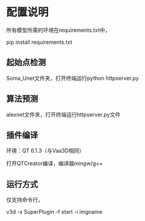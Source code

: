 # 配置说明

所有模型所需的环境在requirements.txt中，

pip install requirements.txt

## 起始点检测

Soma_Unet文件夹，打开终端运行python httpserver.py



## 算法预测

alexnet文件夹，打开终端运行httpserver.py文件



## 插件编译

环境：QT 6.1.3（与Vaa3D相同）

打开QTCreator编译，编译器mingw/g++



## 运行方式

仅支持命令行，

v3d -x SuperPlugin -f start -i imgname



